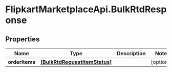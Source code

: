 # FlipkartMarketplaceApi.BulkRtdResponse

## Properties
Name | Type | Description | Notes
------------ | ------------- | ------------- | -------------
**orderItems** | [**[BulkRtdRequestItemStatus]**](BulkRtdRequestItemStatus.md) |  | [optional] 
